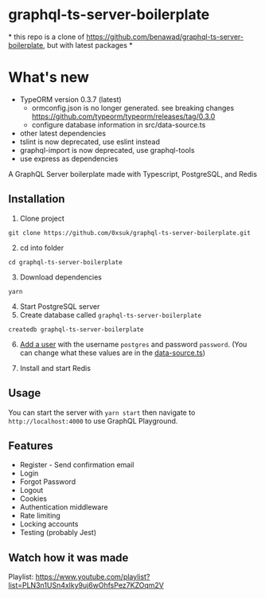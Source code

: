 # graphql-ts-server-boilerplate

\* this repo is a clone of https://github.com/benawad/graphql-ts-server-boilerplate, but with latest packages *

# What's new
- TypeORM version 0.3.7 (latest)
  - ormconfig.json is no longer generated. see breaking changes https://github.com/typeorm/typeorm/releases/tag/0.3.0
  - configure database information in src/data-source.ts
- other latest dependencies 
- tslint is now deprecated, use eslint instead
- graphql-import is now deprecated, use graphql-tools
- use express as dependencies

A GraphQL Server boilerplate made with Typescript, PostgreSQL, and Redis

## Installation

1. Clone project
```
git clone https://github.com/0xsuk/graphql-ts-server-boilerplate.git
```
2. cd into folder
```
cd graphql-ts-server-boilerplate
```
3. Download dependencies 
```
yarn
```
4. Start PostgreSQL server
5. Create database called `graphql-ts-server-boilerplate`
```
createdb graphql-ts-server-boilerplate
```
6. [Add a user](https://medium.com/coding-blocks/creating-user-database-and-adding-access-on-postgresql-8bfcd2f4a91e) with the username `postgres` and password `password`. (You can change what these values are in the [data-source.ts](https://github.com/0xsuk/graphql-ts-server-boilerplate/blob/master/src/data-src.ts))

7. Install and start Redis

## Usage

You can start the server with `yarn start` then navigate to `http://localhost:4000` to use GraphQL Playground.

## Features

* Register - Send confirmation email
* Login
* Forgot Password
* Logout  
* Cookies
* Authentication middleware
* Rate limiting
* Locking accounts
* Testing (probably Jest)

## Watch how it was made

Playlist: https://www.youtube.com/playlist?list=PLN3n1USn4xlky9uj6wOhfsPez7KZOqm2V
